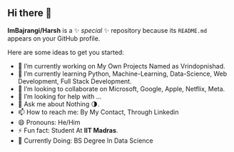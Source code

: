 ## Hi there 👋


**ImBajrangi/Harsh** is a ✨ _special_ ✨ repository because its `README.md` appears on your GitHub profile.

Here are some ideas to get you started:

- 🔭 I’m currently working on My Own Projects Named as Vrindopnishad. 
- 🌱 I’m currently learning Python, Machine-Learning, Data-Science, Web Development, Full Stack Development.
- 👯 I’m looking to collaborate on Microsoft, Google, Apple, Netflix, Meta.
- 🤔 I’m looking for help with ...
- 💬 Ask me about Nothing 🌗.
- 📫 How to reach me: By My Contact, Through Linkedin
- 😄 Pronouns: He/Him
- ⚡ Fun fact: Student At **IIT Madras**.
- 📖 Currently Doing: BS Degree In Data Science
